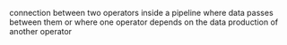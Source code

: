 connection between two operators inside a pipeline where data passes between them or where one operator depends on the data production of another operator

